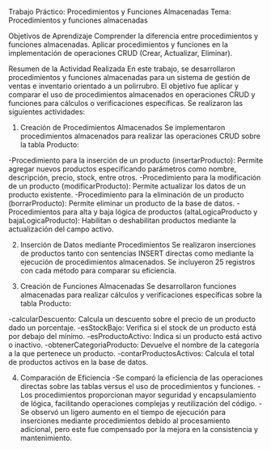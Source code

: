 Trabajo Práctico: Procedimientos y Funciones Almacenadas
Tema: Procedimientos y funciones almacenadas

Objetivos de Aprendizaje
Comprender la diferencia entre procedimientos y funciones almacenadas.
Aplicar procedimientos y funciones en la implementación de operaciones CRUD (Crear, Actualizar, Eliminar).

Resumen de la Actividad Realizada
En este trabajo, se desarrollaron procedimientos y funciones almacenadas para un sistema de gestión de ventas e inventario orientado a un polirrubro. 
El objetivo fue aplicar y comparar el uso de procedimientos almacenados en operaciones CRUD y funciones para cálculos o verificaciones específicas. 
Se realizaron las siguientes actividades:

1. Creación de Procedimientos Almacenados
Se implementaron procedimientos almacenados para realizar las operaciones CRUD sobre la tabla Producto:

-Procedimiento para la inserción de un producto (insertarProducto): Permite agregar nuevos productos especificando parámetros como nombre, descripción, precio, stock, entre otros.
-Procedimiento para la modificación de un producto (modificarProducto): Permite actualizar los datos de un producto existente.
-Procedimiento para la eliminación de un producto (borrarProducto): Permite eliminar un producto de la base de datos.
-Procedimientos para alta y baja lógica de productos (altaLogicaProducto y bajaLogicaProducto): Habilitan o deshabilitan productos mediante la actualización del campo activo.

2. Inserción de Datos mediante Procedimientos
Se realizaron inserciones de productos tanto con sentencias INSERT directas como mediante la ejecución de procedimientos almacenados.
Se incluyeron 25 registros con cada método para comparar su eficiencia.

4. Creación de Funciones Almacenadas
Se desarrollaron funciones almacenadas para realizar cálculos y verificaciones específicas sobre la tabla Producto:

-calcularDescuento: Calcula un descuento sobre el precio de un producto dado un porcentaje.
-esStockBajo: Verifica si el stock de un producto está por debajo del mínimo.
-esProductoActivo: Indica si un producto está activo o inactivo.
-obtenerCategoriaProducto: Devuelve el nombre de la categoría a la que pertenece un producto.
-contarProductosActivos: Calcula el total de productos activos en la base de datos.

4. Comparación de Eficiencia
-Se comparó la eficiencia de las operaciones directas sobre las tablas versus el uso de procedimientos y funciones.
-Los procedimientos proporcionan mayor seguridad y encapsulamiento de lógica, facilitando operaciones complejas y reutilización del código.
-Se observó un ligero aumento en el tiempo de ejecución para inserciones mediante procedimientos debido al procesamiento adicional, pero este fue compensado por la mejora en la consistencia y mantenimiento.
